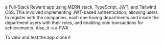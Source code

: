 a Full-Stack Reward app using MERN stack,
TypeScript, JWT, and Tailwind CSS. This involved
implementing JWT-based authentication, allowing
users to register with the companies, each one having departments 
and inside the department users with their roles, and enabling coin
transactions for achievements. Also, it is a PWA.

To view and test the app clone it
